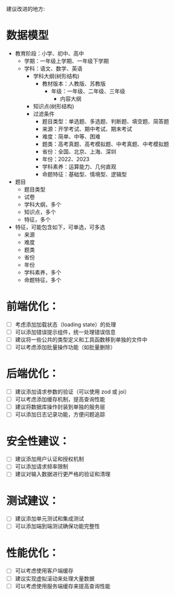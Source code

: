 建议改进的地方:
# 数据模型
- 教育阶段：小学、初中、高中
  - 学期：一年级上学期、一年级下学期
  - 学科：语文、数学、英语
    - 学科大纲(树形结构)
      - 教材版本：人教版、苏教版
        - 年级：一年级、二年级、三年级
          - 内容大纲
    - 知识点(树形结构)
    - 过滤条件
      - 题目类型：单选题、多选题、判断题、填空题、简答题
      - 来源：开学考试、期中考试、期末考试
      - 难度：简单、中等、困难
      - 题类：高考真题、高考模拟题、中考真题、中考模拟题
      - 省份：全国、北京、上海、深圳
      - 年份：2022、2023
      - 学科素养：运算能力、几何直观
      - 命题特征：基础型、情境型、逻辑型
- 题目
  - 题目类型
  - 试卷
  - 学科大纲，多个
  - 知识点，多个
  - 特征，多个
- 特征，可能包含如下，可单选，可多选
  - 来源
  - 难度
  - 题类
  - 省份
  - 年份
  - 学科素养，多个
  - 命题特征，多个

# 前端优化：
- [ ] 考虑添加加载状态（loading state）的处理
- [ ] 可以添加错误提示组件，统一处理错误信息
- [ ] 建议将一些公共的类型定义和工具函数移到单独的文件中
- [ ] 可以考虑添加批量操作功能（如批量删除）
# 后端优化：
- [ ] 建议添加请求参数的验证（可以使用 zod 或 joi）
- [ ] 可以考虑添加缓存机制，提高查询性能
- [ ] 建议将数据库操作封装到单独的服务层
- [ ] 可以添加日志记录功能，方便问题追踪
# 安全性建议：
- [ ] 建议添加用户认证和授权机制
- [ ] 可以添加请求频率限制
- [ ] 建议对输入数据进行更严格的验证和清理
# 测试建议：
- [ ] 建议添加单元测试和集成测试
- [ ] 可以添加端到端测试确保功能完整性
# 性能优化：
- [ ] 可以考虑使用客户端缓存
- [ ] 建议实现虚拟滚动来处理大量数据
- [ ] 可以考虑使用服务端缓存来提高查询性能
